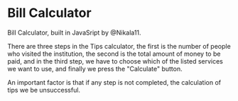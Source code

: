 # Bill Calculator

<p>Bill Calculator, built in JavaSript by @Nikala11.</p>
<p>There are three steps in the Tips calculator, the first is the number of people who visited the institution, the second is the total amount of money to be paid, and in the third step, we have to choose which of the listed services we want to use, and finally we press the "Calculate" button.</p>
<p>An important factor is that if any step is not completed, the calculation of tips we be unsuccessful.</p>
